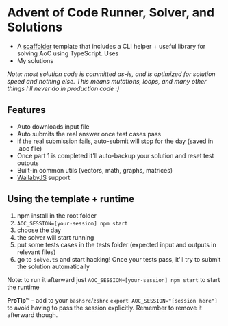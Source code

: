 # Advent of Code Runner, Solver, and Solutions

- A [scaffolder](https://github.com/galElmalah/scaffolder) template that includes a CLI helper + useful library for solving AoC using 
TypeScript. Uses 
- My solutions

_Note: most solution code is committed as-is, and is optimized for solution speed and nothing else. This means mutations, loops, and many other things I'll never do in production code :)_


## Features
- Auto downloads input file 
- Auto submits the real answer once test cases pass
- if the real submission fails, auto-submit will stop for the day (saved in .aoc file)
- Once part 1 is completed it'll auto-backup your solution and reset test outputs
- Built-in common utils (vectors, math, graphs, matrices) 
- [WallabyJS](https://wallabyjs.com/) support


## Using the template + runtime
1. npm install in the root folder
2. `AOC_SESSION=[your-session] npm start`
3. choose the day
4. the solver will start running
5. put some tests cases in the tests folder (expected input and outputs in relevant files)
6. go to `solve.ts` and start hacking! Once your tests pass, it'll try to submit the solution automatically

Note: to run it afterward just `AOC_SESSION=[your-session] npm start` to start the runtime

**ProTip™** - add to your `bashsrc`/`zshrc` `export AOC_SESSION="[session here"]` to avoid having to pass the session explicitly. Remember to remove it afterward though.



